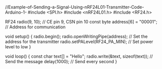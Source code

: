 //Example-of-Sending-a-Signal-Using-nRF24L01-Transmitter-Code-Arduino-1-
#include <SPI.h>
#include <nRF24L01.h>
#include <RF24.h>

RF24 radio(9, 10);  // CE pin 9, CSN pin 10
const byte address[6] = "00001";  // Address for communication

void setup() {
  radio.begin();
  radio.openWritingPipe(address);  // Set the address for the transmitter
  radio.setPALevel(RF24_PA_MIN);   // Set power level to low
}

void loop() {
  const char text[] = "Hello";
  radio.write(&text, sizeof(text));  // Send the message
  delay(1000);  // Send every second
}
